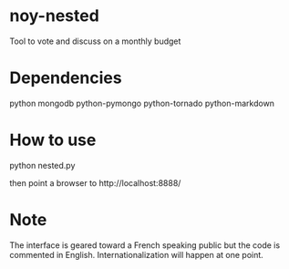 noy-nested
==========

Tool to vote and discuss on a monthly budget



Dependencies
============

python
mongodb 
python-pymongo 
python-tornado
python-markdown

How to use
==========

python nested.py

then point a browser to http://localhost:8888/


Note
====

The interface is geared toward a French speaking public but the code is commented in English. Internationalization will happen at one point.


